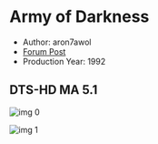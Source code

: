 # Army of Darkness

* Author: aron7awol
* [Forum Post](https://www.avsforum.com/threads/bass-eq-for-filtered-movies.2995212/post-58420266)
* Production Year: 1992

## DTS-HD MA 5.1

![img 0](https://i.imgur.com/LYItqax.jpg)

![img 1](https://i.imgur.com/byZ5gnR.jpg)

